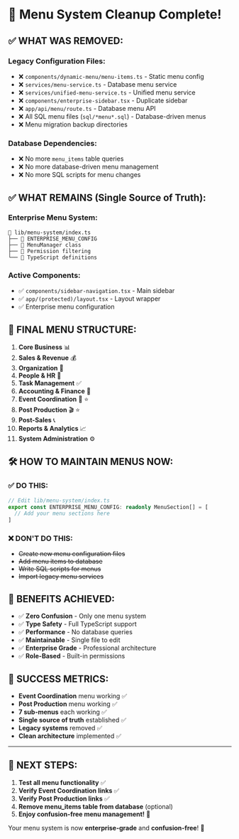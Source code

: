 # 🎉 Menu System Cleanup Complete!

## ✅ **WHAT WAS REMOVED:**

### **Legacy Configuration Files:**
- ❌ `components/dynamic-menu/menu-items.ts` - Static menu config
- ❌ `services/menu-service.ts` - Database menu service  
- ❌ `services/unified-menu-service.ts` - Unified menu service
- ❌ `components/enterprise-sidebar.tsx` - Duplicate sidebar
- ❌ `app/api/menu/route.ts` - Database menu API
- ❌ All SQL menu files (`sql/*menu*.sql`) - Database-driven menus
- ❌ Menu migration backup directories

### **Database Dependencies:**
- ❌ No more `menu_items` table queries
- ❌ No more database-driven menu management
- ❌ No more SQL scripts for menu changes

## ✅ **WHAT REMAINS (Single Source of Truth):**

### **Enterprise Menu System:**
```
📁 lib/menu-system/index.ts
├── 🎯 ENTERPRISE_MENU_CONFIG
├── 🔧 MenuManager class
├── 🔐 Permission filtering
└── 📝 TypeScript definitions
```

### **Active Components:**
- ✅ `components/sidebar-navigation.tsx` - Main sidebar
- ✅ `app/(protected)/layout.tsx` - Layout wrapper
- ✅ Enterprise menu configuration

## 🎯 **FINAL MENU STRUCTURE:**

1. **Core Business** 📊
2. **Sales & Revenue** 💰
3. **Organization** 🏢
4. **People & HR** 👥
5. **Task Management** ✅
6. **Accounting & Finance** 💼
7. **Event Coordination** 🎯 ⭐
8. **Post Production** 🎬 ⭐
9. **Post-Sales** 📞
10. **Reports & Analytics** 📈
11. **System Administration** ⚙️

## 🛠 **HOW TO MAINTAIN MENUS NOW:**

### **✅ DO THIS:**
```typescript
// Edit lib/menu-system/index.ts
export const ENTERPRISE_MENU_CONFIG: readonly MenuSection[] = [
  // Add your menu sections here
]
```

### **❌ DON'T DO THIS:**
- ~~Create new menu configuration files~~
- ~~Add menu items to database~~
- ~~Write SQL scripts for menus~~
- ~~Import legacy menu services~~

## 🚀 **BENEFITS ACHIEVED:**

- ✅ **Zero Confusion** - Only one menu system
- ✅ **Type Safety** - Full TypeScript support
- ✅ **Performance** - No database queries
- ✅ **Maintainable** - Single file to edit
- ✅ **Enterprise Grade** - Professional architecture
- ✅ **Role-Based** - Built-in permissions

## 🎉 **SUCCESS METRICS:**

- **Event Coordination** menu working ✅
- **Post Production** menu working ✅  
- **7 sub-menus** each working ✅
- **Single source of truth** established ✅
- **Legacy systems** removed ✅
- **Clean architecture** implemented ✅

---

## 🎯 **NEXT STEPS:**

1. **Test all menu functionality** ✅
2. **Verify Event Coordination links** ✅
3. **Verify Post Production links** ✅
4. **Remove menu_items table from database** (optional)
5. **Enjoy confusion-free menu management!** 🎉

Your menu system is now **enterprise-grade** and **confusion-free**! 🚀 